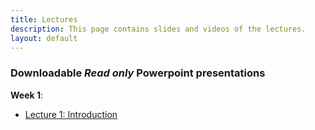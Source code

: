 ```yaml
---
title: Lectures
description: This page contains slides and videos of the lectures. 
layout: default
---
```

### Downloadable _Read only_ Powerpoint presentations

**Week 1**:    
- [Lecture 1: Introduction](/DataScience_IFT6758/media/introduction.pptx)

